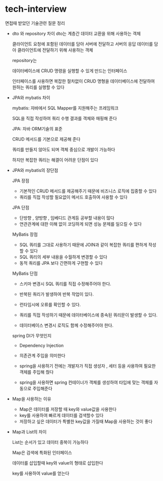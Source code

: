 # tech-interview
면접때 받았던 기술관련 질문 정리
    

- dto 와 repository 차이
    dto는 계층간 데이터 교환을 위해 사용하는 객체
    
    클라이언트 요청에 포함된 데이터를 담아 서버에 전달하고 서버의 응답 데이터를 담아 클라이언트에 전달하기 위해 사용하는 객체
    
    
    repository는 
    
    데이터베이스에 CRUD 명령을 실행할 수 있게 만드는 인터페이스
    
    인터페이스를 사용하면 복잡한 절차없이 CRUD 명형을 데이터베이스에 전달하여 원하는 쿼리를 실행할 수 있다
    
    
    

- JPA와 mybatis 차이
    
    mybatis:  자바에서 SQL Mapper를 지원해주는 프레임워크
    
    SQL을 직접 작성하여 쿼리 수행 결과를 객체와 매핑해 준다
    
    JPA: 자바 ORM기술의 표준
    
    CRUD 메서드를 기본으로 제공해 준다
    
    쿼리를 만들지 않아도 되며 객체 중심으로 개발이 가능하다
    
    하지만 복잡한 쿼리는 해결이 어려운 단점이 있다
    
    

- JPA와 mybatis의 장단점
    
    JPA 장점
    
    - 기본적인 CRUD 메서드를 제공해주기 때문에 비즈니스 로직에 집중할 수 있다
    - 쿼리를 직접 작성할 필요없이 메서드 호출하여 사용할 수 있다
    
    JPA 단점
    
    - 단방향 , 양방향 , 임베디드 관계등 공부할 내용이 많다
    - 연관관계에 대한 이해 없이 코딩하게 되면 성능 문제를 일으킬 수 있다
    
    MyBatis 장점
    
    - SQL 쿼리를 그대로 사용하기 때문에 JOIN과 같이 복잡한 쿼리를 편하게 작성할 수 있다
    - SQL 쿼리의 세부 내용을 수월하게 변경할 수 있다
    - 동적 쿼리를 JPA 보다 간편하게 구현할 수 있다
    
    MyBatis 단점

    - 스키마 변경시 SQL 쿼리를 직접 수정해주어야 한다.
    
    - 반복된 쿼리가 발생하여 반복 작업이 있다.
    
    - 런타임시에 오류를 확인할 수 있다.
    
    - 쿼리를 직접 작성하기 때문에 데이터베이스에 종속된 쿼리문이 발생할 수 있다. 
    - 데이터베이스 변경시 로직도 함께 수정해주어야 한다.
    
    
     spring DI가 무엇인지
    
    - Dependency Injection
    
    - 의존관계 주입을 의미한다
    
    - spring을 사용하기 전에는 개발자가 직접 생성자 , 세터 등을 사용하여 필요한 객체를 주입해 줬다
    
    - spring을 사용하면 spring 컨테이너가 객체를 생성하여 타입에 맞는 객체를 자동으로 주입해준다



- Map을 사용하는 이유
    - Map은 데이터를 저장할 때 key와 value값을 사용한다
    - key를 사용하여 빠르게 데이터를 검색할수 있다
    - 저장하고 싶은 데이터가 특별한 key값을 가질때 Map을 사용하는 것이 좋다
    

- Map과 List의 차이
    
    List는 순서가 있고 데이터 중복이 가능하다
    
    Map은 검색에 특화된 인터페이스
    
    데이터를 삽입할때 key와 value의 형태로 삽입한다
    
    key를 사용하여 value를 얻는다